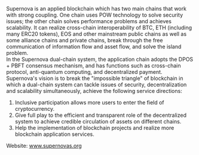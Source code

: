 Supernova is an applied blockchain which has two main chains that work with strong coupling. 
One chain uses POW technology to solve security issues; the other chain solves performance problems and achieves scalability.
It can realize cross-chain interoperability of BTC, ETH (including many ERC20 tokens), EOS and other mainstream public chains as well as some alliance chains and private chains, break through the free communication of information flow and asset flow, and solve the island problem.  
In the Supernova dual-chain system, the application chain adopts the DPOS + PBFT consensus mechanism, and has functions such as cross-chain protocol, anti-quantum computing, and decentralized payment. Supernova's vision is to break the "impossible triangle" of blockchain in which a dual-chain system can tackle issues of security, decentralization and scalability simultaneously, achieve the following service directions:
1. Inclusive participation allows more users to enter the field of cryptocurrency.
2. Give full play to the efficient and transparent role of the decentralized system to achieve credible circulation of assets on different chains.
3. Help the implementation of blockchain projects and realize more blockchain application services.

Website: www.supernovas.org
